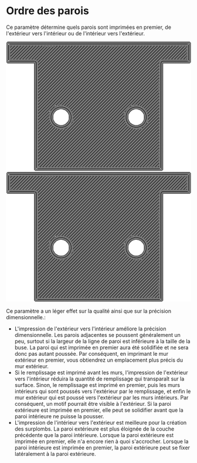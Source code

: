 Ordre des parois
====
Ce paramètre détermine quels parois sont imprimées en premier, de l'extérieur vers l'intérieur ou de l'intérieur vers l'extérieur.

<!--screenshot {
"image_path": "outer_inset_first_disabled.gif",
"models": [{"script": "calendar_holder.scad"}],
"camera_position": [0, 0, 120],
"settings": {
    "skin_outline_count": 0,
    "outer_inset_first": false
},
"layer": 2,
"line": [0, 1, 2, 3, 4, 5, 6, 7, 8, 17, 23, 29, 35, 45, 51, 57, 63, 67, 68, 69, 70, 71, 72, 73, 74, 84, 90, 96, 102, 113, 119, 125, 131],
"delay": 125,
"colours": 32
}-->
<!--screenshot {
"image_path": "outer_inset_first_enabled.gif",
"models": [{"script": "calendar_holder.scad"}],
"camera_position": [0, 0, 120],
"settings": {
    "skin_outline_count": 0,
    "outer_inset_first": true
},
"layer": 2,
"line": [0, 1, 2, 3, 4, 5, 6, 7, 8, 18, 24, 30, 36, 47, 53, 59, 65, 70, 71, 72, 73, 74, 75, 76, 77, 86, 92, 98, 104, 114, 120, 126, 132],
"delay": 125,
"colours": 32
}-->
![La paroi intérieure est imprimée en premier](../../../articles/images/outer_inset_first_disabled.gif)
![La paroi extérieure est imprimée en premier](../../../articles/images/outer_inset_first_enabled.gif)

Ce paramètre a un léger effet sur la qualité ainsi que sur la précision dimensionnelle.:
* L'impression de l'extérieur vers l'intérieur améliore la précision dimensionnelle. Les parois adjacentes se poussent généralement un peu, surtout si la largeur de la ligne de paroi est inférieure à la taille de la buse. La paroi qui est imprimée en premier aura été solidifiée et ne sera donc pas autant poussée. Par conséquent, en imprimant le mur extérieur en premier, vous obtiendrez un emplacement plus précis du mur extérieur.
* Si le remplissage est imprimé avant les murs, l'impression de l'extérieur vers l'intérieur réduira la quantité de remplissage qui transparaît sur la surface. Sinon, le remplissage est imprimé en premier, puis les murs intérieurs qui sont poussés vers l'extérieur par le remplissage, et enfin le mur extérieur qui est poussé vers l'extérieur par les murs intérieurs. Par conséquent, un motif pourrait être visible à l'extérieur. Si la paroi extérieure est imprimée en premier, elle peut se solidifier avant que la paroi intérieure ne puisse la pousser.
* L'impression de l'intérieur vers l'extérieur est meilleure pour la création des surplombs. La paroi extérieure est plus éloignée de la couche précédente que la paroi intérieure. Lorsque la paroi extérieure est imprimée en premier, elle n'a encore rien à quoi s'accrocher. Lorsque la paroi intérieure est imprimée en premier, la paroi extérieure peut se fixer latéralement à la paroi extérieure.